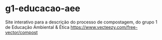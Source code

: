 # g1-educacao-aee
Site interativo para a descrição do processo de compostagem, do grupo 1 de Educação Ambiental &amp; Ética
https://www.vecteezy.com/free-vector/compost
